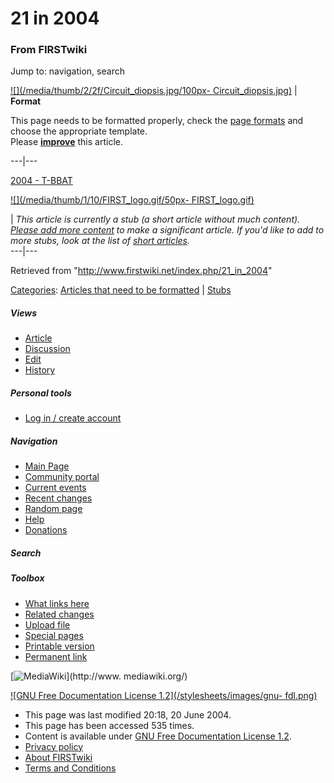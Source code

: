 # 21 in 2004

### From FIRSTwiki

Jump to: navigation, search

[![](/media/thumb/2/2f/Circuit_diopsis.jpg/100px-
Circuit_diopsis.jpg)](/index.php/Image:Circuit_diopsis.jpg "" ) |  **Format**  

This page needs to be formatted properly, check the [page
formats](/index.php/FIRSTwiki:Page_formats "FIRSTwiki:Page formats" ) and
choose the appropriate template.  
Please
**[improve](http://www.firstwiki.net/index.php?title=21_in_2004&action=edit
"http://www.firstwiki.net/index.php?title=21_in_2004&action=edit" )** this
article.  
  
---|---  
  
  
[2004 - T-BBAT](http://www.combbat21.com/04.shtml
"http://www.combbat21.com/04.shtml" )

[![](/media/thumb/1/10/FIRST_logo.gif/50px-
FIRST_logo.gif)](/index.php/Image:FIRST_logo.gif "" )

|  _This article is currently a stub (a short article without much content).
[Please add more
content](http://www.firstwiki.net/index.php?title=21_in_2004&action=edit
"http://www.firstwiki.net/index.php?title=21_in_2004&action=edit" ) to make a
significant article. If you'd like to add to more stubs, look at the list of
[short articles](/index.php/Special:Shortpages "Special:Shortpages" )._  
---|---  
  
Retrieved from "<http://www.firstwiki.net/index.php/21_in_2004>"

[Categories](/index.php?title=Special:Categories&article=21_in_2004
"Special:Categories" ): [Articles that need to be
formatted](/index.php/Category:Articles_that_need_to_be_formatted
"Category:Articles that need to be formatted" ) |
[Stubs](/index.php/Category:Stubs "Category:Stubs" )

##### Views

  * [Article](/index.php/21_in_2004)
  * [Discussion](/index.php?title=Talk:21_in_2004&action=edit)
  * [Edit](/index.php?title=21_in_2004&action=edit)
  * [History](/index.php?title=21_in_2004&action=history)

##### Personal tools

  * [Log in / create account](/index.php?title=Special:Userlogin&returnto=21_in_2004)

[](/index.php/Main_Page "Main Page" )

##### Navigation

  * [Main Page](/index.php/Main_Page)
  * [Community portal](/index.php/FIRSTwiki:Community_portal)
  * [Current events](/index.php/Current_events)
  * [Recent changes](/index.php/Special:Recentchanges)
  * [Random page](/index.php/Special:Random)
  * [Help](/index.php/Help:Contents)
  * [Donations](/index.php/FIRSTwiki:Site_support)

##### Search



##### Toolbox

  * [What links here](/index.php/Special:Whatlinkshere/21_in_2004)
  * [Related changes](/index.php/Special:Recentchangeslinked/21_in_2004)
  * [Upload file](/index.php/Special:Upload)
  * [Special pages](/index.php/Special:Specialpages)
  * [Printable version](/index.php?title=21_in_2004&printable=yes)
  * [Permanent link](/index.php?title=21_in_2004&oldid=39586)

[![MediaWiki](/skins/common/images/poweredby_mediawiki_88x31.png)](http://www.
mediawiki.org/)

[![GNU Free Documentation License 1.2](/stylesheets/images/gnu-
fdl.png)](http://www.gnu.org/copyleft/fdl.html)

  * This page was last modified 20:18, 20 June 2004.
  * This page has been accessed 535 times.
  * Content is available under [GNU Free Documentation License 1.2](http://www.gnu.org/copyleft/fdl.html "http://www.gnu.org/copyleft/fdl.html" ).
  * [Privacy policy](/index.php/FIRSTwiki:Privacy_policy "FIRSTwiki:Privacy policy" )
  * [About FIRSTwiki](/index.php/FIRSTwiki:About "FIRSTwiki:About" )
  * [Terms and Conditions](/index.php/FIRSTwiki:Terms_and_conditions "FIRSTwiki:Terms and conditions" )

